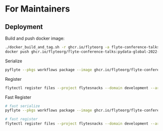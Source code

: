 # For Maintainers

## Deployment

Build and push docker image:

```bash
./docker_build_and_tag.sh -r ghcr.io/flyteorg -a flyte-conference-talks -v pydata-global-2022-v0
docker push ghcr.io/flyteorg/flyte-conference-talks:pydata-global-2022-v0
```

Serialize

```bash
pyflyte --pkgs workflows package --image ghcr.io/flyteorg/flyte-conference-talks:scipy-2022-v1 -f
```

Register

```bash
flytectl register files --project flytesnacks --domain development --archive flyte-package.tgz --version v0
```

Fast Register

```bash
# fast serialize
pyflyte --pkgs workflows package --image ghcr.io/flyteorg/flyte-conference-talks:scipy-2022-v1 --fast -f

# fast register
flytectl register files --project flytesnacks --domain development --archive flyte-package.tgz --version v0-fast0
```

